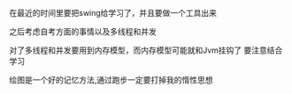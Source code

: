 在最近的时间里要把swing给学习了，并且要做一个工具出来

之后考虑自考方面的事情以及多线程和并发

对了多线程和并发要用到内存模型，而内存模型可能就和Jvm挂钩了  要注意结合学习

绘图是一个好的记忆方法,通过跑步一定要打掉我的惰性思想